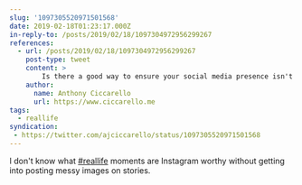 ```yaml
---
slug: '1097305520971501568'
date: 2019-02-18T01:23:17.000Z
in-reply-to: /posts/2019/02/18/1097304972956299267
references:
  - url: /posts/2019/02/18/1097304972956299267
    post-type: tweet
    content: >
        Is there a good way to ensure your social media presence isn't over-idealized? I'm starting to post on Instagram but don't want to contribute to the idea "everyone else's life is perfect".
    author:
      name: Anthony Ciccarello
      url: https://www.ciccarello.me
tags:
  - reallife
syndication:
 - https://twitter.com/ajciccarello/status/1097305520971501568
---
```


I don't know what [#reallife](/posts/tags/reallife) moments are Instagram worthy without getting into posting messy images on stories.
